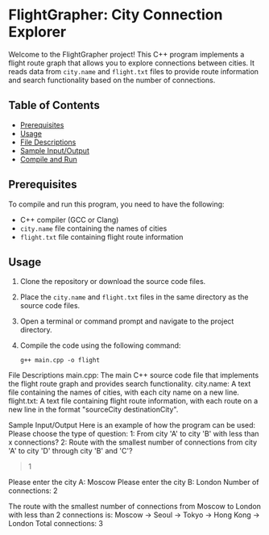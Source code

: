 # FlightGrapher: City Connection Explorer

Welcome to the FlightGrapher project! This C++ program implements a flight route graph that allows you to explore connections between cities. It reads data from `city.name` and `flight.txt` files to provide route information and search functionality based on the number of connections.

## Table of Contents
- [Prerequisites](#prerequisites)
- [Usage](#usage)
- [File Descriptions](#file-descriptions)
- [Sample Input/Output](#sample-inputoutput)
- [Compile and Run](#compile-and-run)

## Prerequisites

To compile and run this program, you need to have the following:

- C++ compiler (GCC or Clang)
- `city.name` file containing the names of cities
- `flight.txt` file containing flight route information

## Usage

1. Clone the repository or download the source code files.
2. Place the `city.name` and `flight.txt` files in the same directory as the source code files.
3. Open a terminal or command prompt and navigate to the project directory.
4. Compile the code using the following command:

   ```shell
   g++ main.cpp -o flight

File Descriptions
main.cpp: The main C++ source code file that implements the flight route graph and provides search functionality.
city.name: A text file containing the names of cities, with each city name on a new line.
flight.txt: A text file containing flight route information, with each route on a new line in the format "sourceCity destinationCity".

Sample Input/Output
Here is an example of how the program can be used:
Please choose the type of question:
1: From city 'A' to city 'B' with less than x connections?
2: Route with the smallest number of connections from city 'A' to city 'D' through city 'B' and 'C'?
> 1

Please enter the city A: Moscow
Please enter the city B: London
Number of connections: 2

The route with the smallest number of connections from Moscow to London with less than 2 connections is:
Moscow -> Seoul -> Tokyo -> Hong Kong -> London
Total connections: 3

